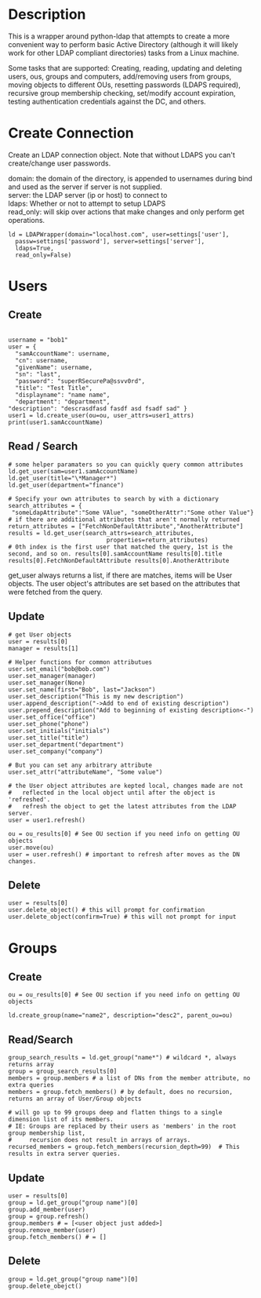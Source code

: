 
# Description  
This is a wrapper around python-ldap that attempts to create a more convenient way to perform basic Active Directory (although it will likely work for other LDAP compliant directories) tasks from a Linux machine.  
  
Some tasks that are supported: Creating, reading, updating and deleting users, ous, groups and computers, add/removing users from groups, moving objects to different OUs, resetting passwords (LDAPS required), recursive group membership checking, set/modify account expiration, testing authentication credentials against the DC, and others.  
  
# Create Connection  
Create an LDAP connection object. Note that without LDAPS you can't create/change user passwords.  
  
domain: the domain of the directory, is appended to usernames during bind and used as the server if server is not supplied.  
server: the LDAP server (ip or host) to connect to  
ldaps: Whether or not to attempt to setup LDAPS  
read_only: will skip over actions that make changes and only perform get operations.  
```  
ld = LDAPWrapper(domain="localhost.com", user=settings['user'],    
  passw=settings['password'], server=settings['server'],    
  ldaps=True,    
  read_only=False)  
```  
  
# Users  
## Create  
```  
  
username = "bob1"  
user = {    
  "samAccountName": username,    
  "cn": username,    
  "givenName": username,    
  "sn": "last",    
  "password": "superRSecurePa@ssvv0rd",    
  "title": "Test Title",    
  "displayname": "name name",    
  "department": "department",    
"description": "descrasdfasd fasdf asd fsadf sad" }  
user1 = ld.create_user(ou=ou, user_attrs=user1_attrs)  
print(user1.samAccountName)  
```  
  
## Read / Search  
```  
# some helper paramaters so you can quickly query common attributes  
ld.get_user(sam=user1.samAccountName)  
ld.get_user(title="\*Manager*")  
ld.get_user(department="finance")  
  
# Specify your own attributes to search by with a dictionary  
search_attributes = {  
 "someLdapAttribute":"Some VAlue", "someOtherAttr":"Some other Value"}  
# if there are additional attributes that aren't normally returned return_attributes = ["FetchNonDefaultAttribute","AnotherAttribute"]  
results = ld.get_user(search_attrs=search_attributes,   
                            properties=return_attributes)  
# 0th index is the first user that matched the query, 1st is the second, and so on. results[0].samAccountName results[0].title  
results[0].FetchNonDefaultAttribute results[0].AnotherAttribute
```

get_user always returns a list, if there are matches, items will be User objects. The user object's attributes are set based on the attributes that were fetched from the query.

## Update
```
# get User objects
user = results[0]
manager = results[1]

# Helper functions for common attributues
user.set_email("bob@bob.com")
user.set_manager(manager)
user.set_manager(None)
user.set_name(first="Bob", last="Jackson")
user.set_description("This is my new description")
user.append_description("->Add to end of existing description")  
user.prepend_description("Add to beginning of existing description<-")
user.set_office("office")
user.set_phone("phone")  
user.set_initials("initials")  
user.set_title("title")  
user.set_department("department")  
user.set_company("company")

# But you can set any arbitrary attribute
user.set_attr("attributeName", "Some value")

# the User object attributes are kepted local, changes made are not 
#   reflected in the local object until after the object is 'refreshed'. 
#   refresh the object to get the latest attributes from the LDAP server.
user = user1.refresh()

ou = ou_results[0] # See OU section if you need info on getting OU objects
user.move(ou)
user = user.refresh() # important to refresh after moves as the DN changes. 
```


## Delete
```
user = results[0]
user.delete_object() # this will prompt for confirmation
user.delete_object(confirm=True) # this will not prompt for input
```

# Groups

## Create
```
ou = ou_results[0] # See OU section if you need info on getting OU objects

ld.create_group(name="name2", description="desc2", parent_ou=ou)  
```

## Read/Search
```
group_search_results = ld.get_group("name*") # wildcard *, always returns array
group = group_search_results[0]
members = group.members # a list of DNs from the member attribute, no extra queries
members = group.fetch_members() # by default, does no recursion, returns an array of User/Group objects

# will go up to 99 groups deep and flatten things to a single dimension list of its members. 
# IE: Groups are replaced by their users as 'members' in the root group membership list, 
#     recursion does not result in arrays of arrays. 
recursed_members = group.fetch_members(recursion_depth=99)  # This results in extra server queries.
```

## Update
```
user = results[0]
group = ld.get_group("group name")[0]
group.add_member(user)
group = group.refresh()
group.members # = [<user object just added>]
group.remove_member(user)
group.fetch_members() # = []
```

## Delete
```
group = ld.get_group("group name")[0]
group.delete_obejct()
```